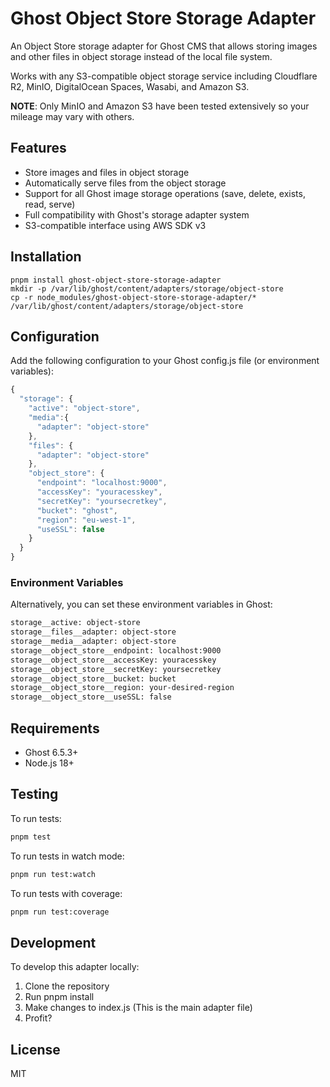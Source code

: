 # Ghost Object Store Storage Adapter

An Object Store storage adapter for Ghost CMS that allows storing images and other files in object storage instead of the local file system.

Works with any S3-compatible object storage service including Cloudflare R2, MinIO, DigitalOcean Spaces, Wasabi, and Amazon S3.

**NOTE**: Only MinIO and Amazon S3 have been tested extensively so your mileage may vary with others.


## Features

- Store images and files in object storage
- Automatically serve files from the object storage
- Support for all Ghost image storage operations (save, delete, exists, read, serve)
- Full compatibility with Ghost's storage adapter system
- S3-compatible interface using AWS SDK v3


## Installation

```bash:
pnpm install ghost-object-store-storage-adapter
mkdir -p /var/lib/ghost/content/adapters/storage/object-store
cp -r node_modules/ghost-object-store-storage-adapter/* /var/lib/ghost/content/adapters/storage/object-store
```


## Configuration

Add the following configuration to your Ghost config.js file (or environment variables):

```javascript
{
  "storage": {
    "active": "object-store",
    "media":{
      "adapter": "object-store"
    },
    "files": {
      "adapter": "object-store"
    },
    "object_store": {
      "endpoint": "localhost:9000",
      "accessKey": "youracesskey",
      "secretKey": "yoursecretkey",
      "bucket": "ghost",
      "region": "eu-west-1",
      "useSSL": false
    }
  }
}
```


### Environment Variables

Alternatively, you can set these environment variables in Ghost:

```bash
storage__active: object-store
storage__files__adapter: object-store
storage__media__adapter: object-store
storage__object_store__endpoint: localhost:9000
storage__object_store__accessKey: youracesskey
storage__object_store__secretKey: yoursecretkey
storage__object_store__bucket: bucket
storage__object_store__region: your-desired-region
storage__object_store__useSSL: false
```


## Requirements

- Ghost 6.5.3+
- Node.js 18+


## Testing

To run tests:
```bash
pnpm test
```

To run tests in watch mode:
```bash
pnpm run test:watch
```

To run tests with coverage:
```bash
pnpm run test:coverage
```


## Development

To develop this adapter locally:

1. Clone the repository
2. Run pnpm install
3. Make changes to index.js (This is the main adapter file)
4. Profit?


## License

MIT
